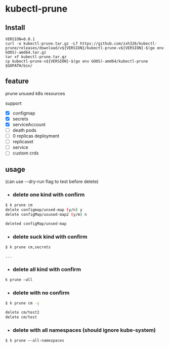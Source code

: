 # kubectl-prune

## Install

```shell
VERSION=0.0.1
curl -o kubectl-prune.tar.gz -Lf https://github.com/zxh326/kubectl-prune/releases/download/v${VERSION}/kubectl-prune-v${VERSION}-$(go env GOOS)-amd64.tar.gz
tar xf kubectl-prune.tar.gz
cp kubectl-prune-v${VERSION}-$(go env GOOS)-amd64/kubectl-prune $GOPATH/bin/
```

## feature

prune unused k8s resources

support

- [x] configmap
- [x] secrets
- [x] serviceAccount
- [ ] death pods
- [ ] 0 replicas deployment
- [ ] replicaset
- [ ] service
- [ ] custom crds

## usage

(can use --dry-run flag to test before delete)

- ### delete one kind with confirm

```bash
$ k prune cm
delete configmap/unsed-map (y/n) y
delete configMap/usused-map2 (y/m) n

deleted configMap/unsed-map
```

- ### delete suck kind with confirm

```bash
$ k prune cm,secrets

...
```

- ### delete all kind with confirm

```bash
k prune —all
```

- ### delete with no confirm

```bash
$ k prune cm -y

delete cm/test2
delete cm/test
```

- ### delete with all namespaces (should ignore kube-system)

```bash
$ k prune —-all-namespaces
```
